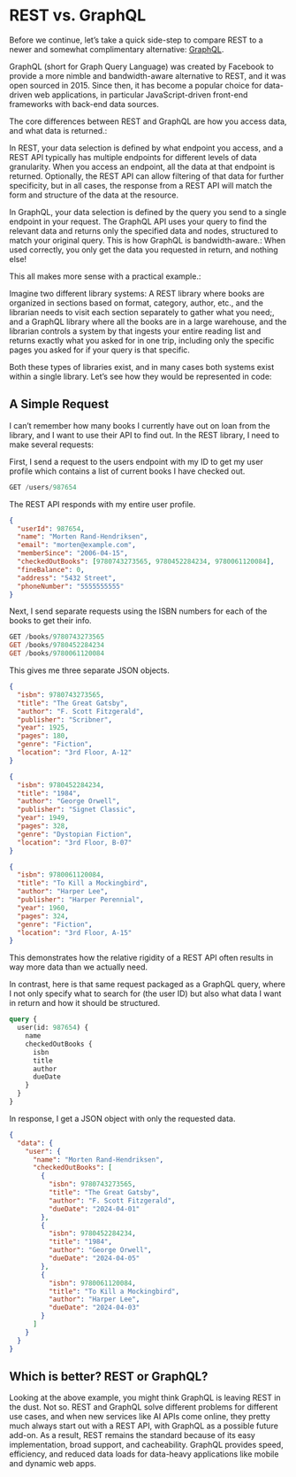 # REST vs. GraphQL

Before we continue, let’s take a quick side-step to compare REST to a newer and somewhat complimentary alternative: [GraphQL](https://graphql.org/).

GraphQL (short for Graph Query Language) was created by Facebook to provide a more nimble and bandwidth-aware alternative to REST, and it was open sourced in 2015. Since then, it has become a popular choice for data-driven web applications, in particular JavaScript-driven front-end frameworks with back-end data sources.

The core differences between REST and GraphQL are how you access data, and what data is returned.:

In REST, your data selection is defined by what endpoint you access, and a REST API typically has multiple endpoints for different levels of data granularity. When you access an endpoint, all the data at that endpoint is returned. Optionally, the REST API can allow filtering of that data for further specificity, but in all cases, the response from a REST API will match the form and structure of the data at the resource.

In GraphQL, your data selection is defined by the query you send to a single endpoint in your request. The GraphQL API uses your query to find the relevant data and returns only the specified data and nodes, structured to match your original query. This is how GraphQL is bandwidth-aware.: When used correctly, you only get the data you requested in return, and nothing else!

This all makes more sense with a practical example.:

Imagine two different library systems: A REST library where books are organized in sections based on format, category, author, etc., and the librarian needs to visit each section separately to gather what you need;, and a GraphQL library where all the books are in a large warehouse, and the librarian controls a system by that ingests your entire reading list and returns exactly what you asked for in one trip, including only the specific pages you asked for if your query is that specific.

Both these types of libraries exist, and in many cases both systems exist within a single library. Let’s see how they would be represented in code:

## A Simple Request

I can’t remember how many books I currently have out on loan from the library, and I want to use their API to find out. In the REST library, I need to make several requests: 

First, I send a request to the users endpoint with my ID to get my user profile which contains a list of current books I have checked out.

```powershell
GET /users/987654
```

The REST API responds with my entire user profile.

```json
{
  "userId": 987654,
  "name": "Morten Rand-Hendriksen",
  "email": "morten@example.com",
  "memberSince": "2006-04-15",
  "checkedOutBooks": [9780743273565, 9780452284234, 9780061120084],
  "fineBalance": 0,
  "address": "5432 Street",
  "phoneNumber": "5555555555"
}
```

Next, I send separate requests using the ISBN numbers for each of the books to get their info.

```powershell
GET /books/9780743273565
GET /books/9780452284234
GET /books/9780061120084
```

This gives me three separate JSON objects.

```json
{
  "isbn": 9780743273565,
  "title": "The Great Gatsby",
  "author": "F. Scott Fitzgerald",
  "publisher": "Scribner",
  "year": 1925,
  "pages": 180,
  "genre": "Fiction",
  "location": "3rd Floor, A-12"
}

{
  "isbn": 9780452284234,
  "title": "1984",
  "author": "George Orwell",
  "publisher": "Signet Classic",
  "year": 1949,
  "pages": 328,
  "genre": "Dystopian Fiction",
  "location": "3rd Floor, B-07"
}

{
  "isbn": 9780061120084,
  "title": "To Kill a Mockingbird",
  "author": "Harper Lee",
  "publisher": "Harper Perennial",
  "year": 1960,
  "pages": 324,
  "genre": "Fiction",
  "location": "3rd Floor, A-15"
}
```

This demonstrates how the relative rigidity of a REST API often results in way more data than we actually need.

In contrast, here is that same request packaged as a GraphQL query, where I not only specify what to search for (the user ID) but also what data I want in return and how it should be structured.

```GraphQL
query {
  user(id: 987654) {
    name
    checkedOutBooks {
      isbn
      title
      author
      dueDate
    }
  }
}
```

In response, I get a JSON object with only the requested data.

```json
{
  "data": {
    "user": {
      "name": "Morten Rand-Hendriksen",
      "checkedOutBooks": [
        {
          "isbn": 9780743273565,
          "title": "The Great Gatsby",
          "author": "F. Scott Fitzgerald",
          "dueDate": "2024-04-01"
        },
        {
          "isbn": 9780452284234,
          "title": "1984",
          "author": "George Orwell",
          "dueDate": "2024-04-05"
        },
        {
          "isbn": 9780061120084,
          "title": "To Kill a Mockingbird",
          "author": "Harper Lee",
          "dueDate": "2024-04-03"
        }
      ]
    }
  }
}
```

## Which is better? REST or GraphQL?

Looking at the above example, you might think GraphQL is leaving REST in the dust. Not so. REST and GraphQL solve different problems for different use cases, and when new services like AI APIs come online, they pretty much always start out with a REST API, with GraphQL as a possible future add-on. As a result, REST remains the standard because of its easy implementation, broad support, and cacheability. GraphQL provides speed, efficiency, and reduced data loads for data-heavy applications like mobile and dynamic web apps.